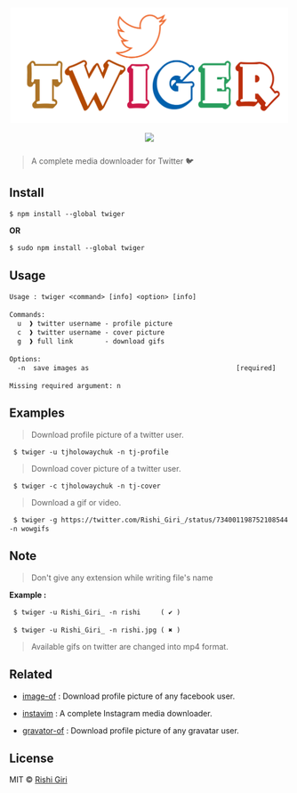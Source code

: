 <h1 align="center">
	<img src="media/1.png" width="500">
	<br>
	<img src="https://travis-ci.org/CodeDotJS/twiger.svg?branch=master">
</h1>

> A complete media downloader for Twitter :bird:

## Install

```
$ npm install --global twiger
```
 __OR__
```
$ sudo npm install --global twiger
```

## Usage

```
Usage : twiger <command> [info] <option> [info]

Commands:
  u  ❱ twitter username - profile picture
  c  ❱ twitter username - cover picture
  g  ❱ full link        - download gifs

Options:
  -n  save images as                                     [required]

Missing required argument: n
```

## Examples

> Download profile picture of a twitter user.

```
 $ twiger -u tjholowaychuk -n tj-profile
```

> Download cover picture of a twitter user.

```
 $ twiger -c tjholowaychuk -n tj-cover
```

> Download a gif or video.

```
 $ twiger -g https://twitter.com/Rishi_Giri_/status/734001198752108544 -n wowgifs
```

## Note

> Don't give any extension while writing file's name

__Example :__

```
 $ twiger -u Rishi_Giri_ -n rishi     ( ✔ )

 $ twiger -u Rishi_Giri_ -n rishi.jpg ( ✖ ) 
```

> Available gifs on twitter are changed into mp4 format.

## Related

- [image-of](https://github.com/CodeDotJS/image-of) : Download profile picture of any facebook user.

- [instavim](https://github.com/CodeDotJS/instavim) : A complete Instagram media downloader.

- [gravator-of](https://github.com/CodeDotJS/gravator-of) : Download profile picture of any gravatar user.

## License

MIT &copy; [Rishi Giri](http://rishigiri.com)
